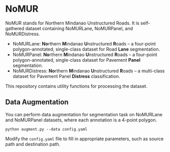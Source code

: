 # NoMUR

NoMUR stands for Northern Mindanao Unstructured Roads. It is self-gathered dataset containing NoMURLane, NoMURPanel, and NoMURDistress.

- NoMURLane: **No**rthern **M**indanao **U**nstructured **R**oads – a four-point polygon-annotated, single-class dataset for Road **Lane** segmentation.
- NoMURPanel: **No**rthern **M**indanao **U**nstructured **R**oads – a four-point polygon-annotated, single-class dataset for Pavement **Panel** segmentation.
- NoMURDistress: **No**rthern **M**indanao **U**nstructured **R**oads – a multi-class dataset for Pavement Panel **Distress** classification.

This repository contains utility functions for processing the dataset. 

## Data Augmentation

You can perform data augmentation for segmentation task on NoMURLane and NoMURPanel datasets, where each annotation is a 4-point polygon.

```
python augment.py --data config.yaml
```

Modify the `config.yaml` file to fill in appropriate parameters, such as source path and destination path. 


